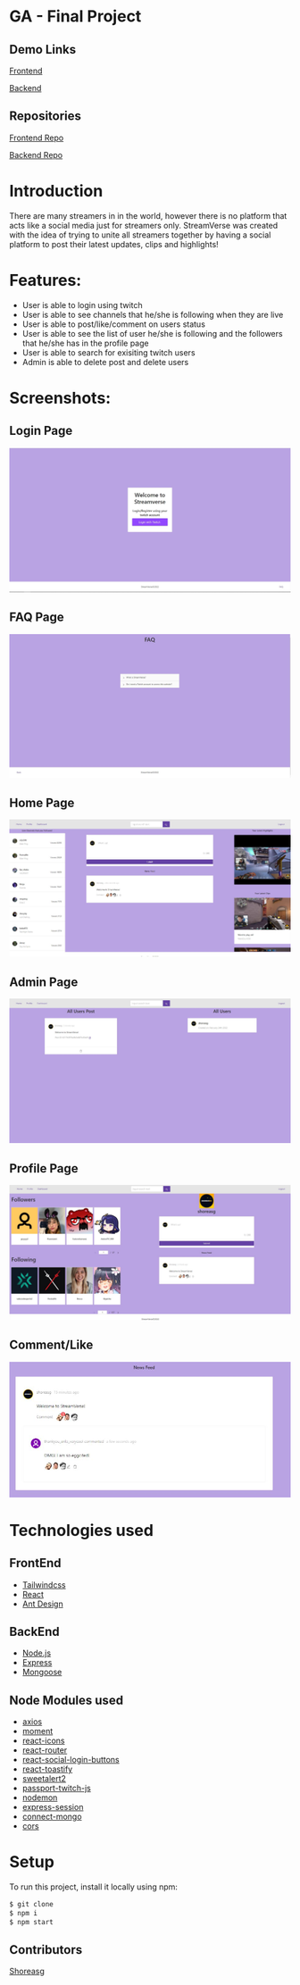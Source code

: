 # GA - Final Project

## Demo Links
[Frontend](https://streamverse-fe.herokuapp.com/home)

[Backend](https://streamverse-be.herokuapp.com/)


## Repositories
[Frontend Repo](https://github.com/Shoreasg/StreamVerse_FrontEnd)

[Backend Repo](https://github.com/Shoreasg/StreamVerse_Backend)


# Introduction

There are many streamers in in the world, however there is no platform that acts like a social media just for streamers only. StreamVerse was created with the idea of trying to unite all streamers together by having a social platform to post their latest updates, clips and highlights!



# Features:

- User is able to login using twitch 
- User is able to see channels that he/she is following when they are live
- User is able to post/like/comment on users status
- User is able to see the list of user he/she is following and the followers that he/she has in the profile page
- User is able to search for exisiting twitch users
- Admin is able to delete post and delete users


# Screenshots:

## Login Page

![Login Page](https://raw.githubusercontent.com/Shoreasg/StreamVerse_FrontEnd/main/screenshots/Login_Page.JPG)

## FAQ Page

![FAQ Page](https://raw.githubusercontent.com/Shoreasg/StreamVerse_FrontEnd/main/screenshots/FAQ_Page.JPG)

## Home Page

![Home Page](https://raw.githubusercontent.com/Shoreasg/StreamVerse_FrontEnd/main/screenshots/Home_Page.JPG)

## Admin Page


![Admin Page](https://raw.githubusercontent.com/Shoreasg/StreamVerse_FrontEnd/main/screenshots/Admin_Page.JPG)

## Profile Page


![Admin Page](https://raw.githubusercontent.com/Shoreasg/StreamVerse_FrontEnd/main/screenshots/Profile_Page.JPG)

## Comment/Like


![Comment/Like](https://raw.githubusercontent.com/Shoreasg/StreamVerse_FrontEnd/main/screenshots/Comments_Likes.JPG)

# Technologies used


## FrontEnd
- [Tailwindcss](https://tailwindcss.com/docs/guides/create-react-app)
- [React](https://reactjs.org/)
- [Ant Design](https://ant.design/)


## BackEnd
- [Node.js](https://nodejs.org/en/)
- [Express](http://expressjs.com/)
- [Mongoose](https://mongoosejs.com/)

## Node Modules used
- [axios](https://axios-http.com/)
- [moment](https://momentjs.com/)
- [react-icons](https://react-icons.github.io/react-icons/)
- [react-router](https://reactrouter.com/)
- [react-social-login-buttons](https://github.com/MichalSzorad/react-social-login-buttons)
- [react-toastify](https://fkhadra.github.io/react-toastify/introduction)
- [sweetalert2](https://sweetalert2.github.io/)
- [passport-twitch-js](https://github.com/Bioblaze/passport-twitch.js)
- [nodemon](https://nodemon.io/)
- [express-session](https://github.com/expressjs/session)
- [connect-mongo](https://github.com/jdesboeufs/connect-mongo)
- [cors](https://github.com/expressjs/cors)



# Setup

To run this project, install it locally using npm:

```
$ git clone
$ npm i
$ npm start

```


## Contributors



[Shoreasg](https://github.com/Shoreasg) 

